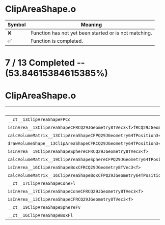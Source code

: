# ClipAreaShape.o
| Symbol | Meaning 
| ------------- | ------------- 
| :x: | Function has not yet been started or is not matching. 
| :white_check_mark: | Function is completed. 


# 7 / 13 Completed -- (53.84615384615385%)
# ClipAreaShape.o
| Symbol | Decompiled? |
| ------------- | ------------- |
| `__ct__13ClipAreaShapeFPCc` | :white_check_mark: |
| `isInArea__13ClipAreaShapeCFRCQ29JGeometry8TVec3<f>fRCQ29JGeometry64TPosition3<Q29JGeometry38TMatrix34<Q29JGeometry13SMatrix34C<f>>>RCQ29JGeometry8TVec3<f>` | :white_check_mark: |
| `calcVolumeMatrix__13ClipAreaShapeCFPQ29JGeometry64TPosition3<Q29JGeometry38TMatrix34<Q29JGeometry13SMatrix34C<f>>>RCQ29JGeometry64TPosition3<Q29JGeometry38TMatrix34<Q29JGeometry13SMatrix34C<f>>>RCQ29JGeometry8TVec3<f>` | :white_check_mark: |
| `drawVolumeShape__13ClipAreaShapeCFRCQ29JGeometry64TPosition3<Q29JGeometry38TMatrix34<Q29JGeometry13SMatrix34C<f>>>RCQ29JGeometry8TVec3<f>` | :white_check_mark: |
| `isInArea__19ClipAreaShapeSphereCFRCQ29JGeometry8TVec3<f>` | :white_check_mark: |
| `calcVolumeMatrix__19ClipAreaShapeSphereCFPQ29JGeometry64TPosition3<Q29JGeometry38TMatrix34<Q29JGeometry13SMatrix34C<f>>>RCQ29JGeometry64TPosition3<Q29JGeometry38TMatrix34<Q29JGeometry13SMatrix34C<f>>>RCQ29JGeometry8TVec3<f>` | :x: |
| `isInArea__16ClipAreaShapeBoxCFRCQ29JGeometry8TVec3<f>` | :x: |
| `calcVolumeMatrix__16ClipAreaShapeBoxCFPQ29JGeometry64TPosition3<Q29JGeometry38TMatrix34<Q29JGeometry13SMatrix34C<f>>>RCQ29JGeometry64TPosition3<Q29JGeometry38TMatrix34<Q29JGeometry13SMatrix34C<f>>>RCQ29JGeometry8TVec3<f>` | :x: |
| `__ct__17ClipAreaShapeConeFl` | :x: |
| `isInArea__17ClipAreaShapeConeCFRCQ29JGeometry8TVec3<f>` | :white_check_mark: |
| `isInArea__13ClipAreaShapeCFRCQ29JGeometry8TVec3<f>` | :white_check_mark: |
| `__ct__19ClipAreaShapeSphereFv` | :x: |
| `__ct__16ClipAreaShapeBoxFl` | :x: |
